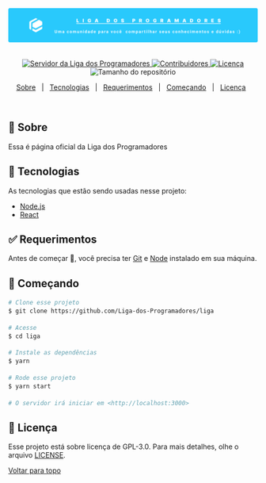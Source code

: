 <div align="center" id="top"> 
  <img src="./src/assets/images/liga-banner.png" alt="Liga dos Programadores - Banner" />
&#xa0;
</div>

<p align="center">
  <a href="https://discord.gg/fmnxSYR" target="_blank">
    <img src="https://img.shields.io/discord/366404358440615951?color=%2329C9FC&label=Liga%20dos%20Programadores&logo=discord&logoColor=%2329C9FC&style=flat-square" alt="Servidor da Liga dos Programadores">
  </a>
  <a href="https://github.com/Liga-dos-Programadores/Project-A/network/members" target="_blank">
    <img src="https://img.shields.io/github/contributors/Liga-dos-Programadores/liga-dos-programadores.github.io?color=%2329C9FC&label=Contribuidores&logo=Github&style=flat-square" alt="Contribuidores" />
  </a>
  <a href="https://www.gnu.org/licenses/gpl-3.0.en.html">
    <img alt="Licença" src="https://img.shields.io/github/license/Liga-dos-Programadores/liga-dos-programadores.github.io?color=%2329C9FC&label=License&logo=Github&style=flat-square">
  </a>
  <a>
    <img alt="Tamanho do repositório" src="https://img.shields.io/github/repo-size/liga-dos-programadores/liga-dos-programadores.github.io?color=%2329C9FC&label=Tamanho%20do%20reposit%C3%B3rio&logo=github&style=flat-square">
  </a>
</p>

<p align="center">
  <a href="#dart-sobre">Sobre</a> &#xa0; | &#xa0; 
  <a href="#rocket-tecnologias">Tecnologias</a> &#xa0; | &#xa0;
  <a href="#white_check_mark-requerimentos">Requerimentos</a> &#xa0; | &#xa0;
  <a href="#checkered_flag-começando">Começando</a> &#xa0; | &#xa0;
  <a href="#memo-licença">Licença</a> &#xa0;
</p>

<br>

## :dart: Sobre

Essa é página oficial da Liga dos Programadores

## :rocket: Tecnologias

As tecnologias que estão sendo usadas nesse projeto:

- [Node.js](https://nodejs.org/en/)
- [React](https://pt-br.reactjs.org/)

## :white_check_mark: Requerimentos

Antes de começar :checkered_flag:, você precisa ter [Git](https://git-scm.com) e [Node](https://nodejs.org/en/) instalado em sua máquina.

## :checkered_flag: Começando

```bash
# Clone esse projeto
$ git clone https://github.com/Liga-dos-Programadores/liga

# Acesse
$ cd liga

# Instale as dependências
$ yarn

# Rode esse projeto
$ yarn start

# O servidor irá iniciar em <http://localhost:3000>
```
## :memo: Licença

Esse projeto está sobre licença de GPL-3.0. Para mais detalhes, olhe o arquivo [LICENSE](LICENSE.md).
&#xa0;

<a href="#top">Voltar para topo</a>
